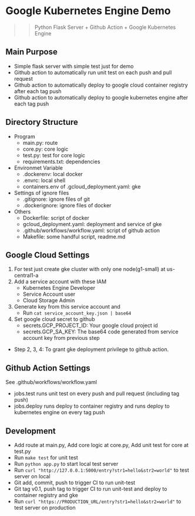 # Google Kubernetes Engine Demo
>> Python Flask Server + Github Action + Google Kubernetes Engine

## Main Purpose
* Simple flask server with simple test just for demo
* Github action to automatically run unit test on each push and pull request
* Github action to automatically deploy to google cloud container registry after each tag push
* Github action to automatically deploy to google kubernetes engine after each tag push

## Directory Structure
* Program
    + main.py: route
    + core.py: core logic
    + test.py: test for core logic
    + requirements.txt: dependencies
* Environmet Variable
    + .dockerenv: local docker
    + .envrc: local shell
    + containers.env of .gcloud_deployment.yaml: gke
* Settings of ignore files
    + .gitignore: ignore files of git
    + .dockerignore: ignore files of docker
* Others
    + Dockerfile: script of docker
    + gcloud_deployment.yaml: deployment and service of gke
    + .github/workflows/workflow.yaml: script of github action
    + Makefile: some handful script, readme.md

## Google Cloud Settings
1. For test just create gke cluster with only one node(g1-small) at us-central1-a
2. Add a service account with these IAM
    + Kubernetes Engine Developer
    + Service Account user
    + Cloud Storage Admin
3. Generate key from this service account and
    + Run `cat service_account_key.json | base64`
4. Set google cloud secret to github
    + secrets.GCP_PROJECT_ID: Your google cloud project id
    + secrets.GCP_SA_KEY: The base64 code generated from service account key from previous step
* Step 2, 3, 4: To grant gke deployment privilege to github action.

## Github Action Settings
See .github/workflows/workflow.yaml
* jobs.test runs unit test on every push and pull request (including tag push)
* jobs.deploy runs deploy to container registry and runs deploy to kubernetes engine on every tag push

## Development
* Add route at main.py, Add core logic at core.py, Add unit test for core at test.py
* Run `make test` for unit test
* Run `python app.py` to start local test server
* Run `curl "http://127.0.0.1:5000/entry?str1=hello&str2=world"` to test server on local 
* Git add, commit, push to trigger CI to run unit-test
* Git tag v0.1, push tag to trigger CI to run unit-test and deploy to container registry and gke
* Run `curl "https://PRODUCTION_URL/entry?str1=hello&str2=world"` to test server on production
